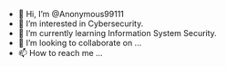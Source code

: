 - 👋 Hi, I’m @Anonymous99111
- 👀 I’m interested in Cybersecurity.
- 🌱 I’m currently learning Information System Security.
- 💞️ I’m looking to collaborate on ...
- 📫 How to reach me ...

<!---
Anonymous99111/Anonymous99111 is a ✨ special ✨ repository because its `README.md` (this file) appears on your GitHub profile.
You can click the Preview link to take a look at your changes.
--->
